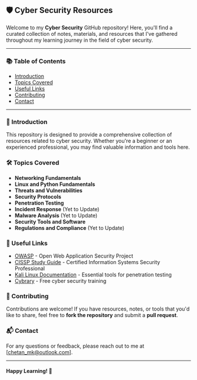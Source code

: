 ## 🛡️ Cyber Security Resources

Welcome to my **Cyber Security** GitHub repository! Here, you'll find a curated collection of notes, materials, and resources that I've gathered throughout my learning journey in the field of cyber security.

---

### 📚 Table of Contents

- [Introduction](#introduction)
- [Topics Covered](#topics-covered)
- [Useful Links](#useful-links)
- [Contributing](#contributing)
- [Contact](#contact)

---

### 📖 Introduction

This repository is designed to provide a comprehensive collection of resources related to cyber security. Whether you're a beginner or an experienced professional, you may find valuable information and tools here.

### 🛠️ Topics Covered

- **Networking Fundamentals**
- **Linux and Python Fundamentals**
- **Threats and Vulnerabilities**
- **Security Protocols**
- **Penetration Testing**
- **Incident Response** (Yet to Update)
- **Malware Analysis** (Yet to Update)
- **Security Tools and Software**
- **Regulations and Compliance** (Yet to Update)

### 🔗 Useful Links

- [OWASP](https://owasp.org) - Open Web Application Security Project
- [CISSP Study Guide](https://www.isc2.org/Certifications/CISSP) - Certified Information Systems Security Professional
- [Kali Linux Documentation](https://www.kali.org/docs/) - Essential tools for penetration testing
- [Cybrary](https://www.cybrary.it) - Free cyber security training

### 🤝 Contributing

Contributions are welcome! If you have resources, notes, or tools that you'd like to share, feel free to **fork the repository** and submit a **pull request**.


### 📬 Contact

For any questions or feedback, please reach out to me at [chetan_mk@outlook.com].

---

#### Happy Learning! 🌟
